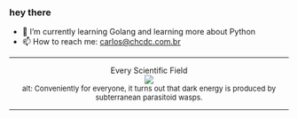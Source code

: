 ### hey there 

- :seedling: I’m currently learning Golang and learning more about Python
- :mailbox: How to reach me: carlos@chcdc.com.br


---


<!-- xkcd -->
<p align="center">Every Scientific Field</br><img src=https://imgs.xkcd.com/comics/every_scientific_field.png></br><font size =2>alt: Conveniently for everyone, it turns out that dark energy is produced by subterranean parasitoid wasps.</br></font></p></table></p> 


<!-- xkcd -->
---
